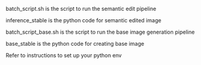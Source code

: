 batch_script.sh is the script to run the semantic edit pipeline

inference_stable is the python code for semantic edited image 

batch_script_base.sh is the script to run the base image generation pipeline

base_stable is the python code for creating base image 

Refer to instructions to set up your python env 